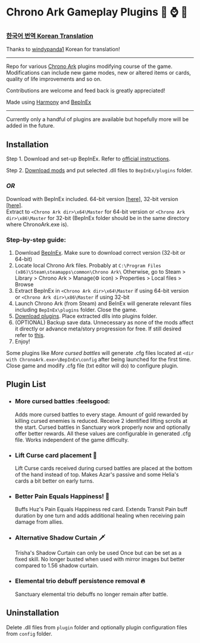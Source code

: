 # Chrono Ark Gameplay Plugins :baguette_bread: :watch: :hedgehog:

### [**한국어 번역 Korean Translation**](https://github.com/Neoshrimp/ChronoArk-gameplay-plugins/blob/master/KoreanREADME.md)
Thanks to [windypanda1](https://github.com/fwqefwqef) Korean for translation!

---
Repo for various [Chrono Ark](https://store.steampowered.com/app/1188930/Chrono_Ark/) plugins modifying course of the game. 
Modifications can include new game modes, new or altered items or cards, quality of life improvements and so on.

Contributions are welcome and feed back is greatly appreciated!

Made using  [Harmony](https://github.com/pardeike/Harmony) and [BepInEx](https://github.com/BepInEx/BepInEx)

---
Currently only a handful of plugins are available but hopefully more will be added in the future.
## Installation

Step 1. Download and set-up BepInEx. Refer to [official instructions](https://docs.bepinex.dev/master/articles/user_guide/installation/unity_mono.html).

Step 2. [Download mods](https://github.com/Neoshrimp/ChronoArk-gameplay-plugins/releases) and put selected .dll files to `BepInEx/plugins` folder.

### *OR*

Download with BepInEx included. 64-bit version [[here]](https://github.com/Neoshrimp/ChronoArk-gameplay-plugins/releases/download/1.1.1/allplugins_BepInEx_x64_included-13-09-2021.zip), 32-bit version [[here]](https://github.com/Neoshrimp/ChronoArk-gameplay-plugins/releases/download/1.1.1/allplugins_BepInEx_x86_included-13-09-2021.zip). \
Extract to `<Chrono Ark dir>\x64\Master` for 64-bit version or `<Chrono Ark dir>\x86\Master` for 32-bit (BepInEx folder should be in the same directory where ChronoArk.exe is).

### Step-by-step guide:
1. Download [BepInEx](https://github.com/BepInEx/BepInEx/releases/tag/v5.4.15). Make sure to download correct version (32-bit or 64-bit)
2. Locate local Chrono Ark files. Probably at `C:\Program Files (x86)\Steam\steamapps\common\Chrono Ark\` Otherwise, go to Steam > Library > Chrono Ark > Manage(:gear: icon) > Properties > Local files > Browse
3. Extract BepInEx in `<Chrono Ark dir>\x64\Master` if using 64-bit version or `<Chrono Ark dir>\x86\Master` if using 32-bit
4. Launch Chrono Ark (from Steam) and BeInEx will generate relevant files including `BepInEx\plugins` folder. Close the game.
5. [Download plugins](https://github.com/Neoshrimp/ChronoArk-gameplay-plugins/releases/download/1.1.1/CAv1.62_allplugins-13-09-2021.zip). Place extracted dlls into plugins folder.
6. (OPTIONAL) Backup save data. Unnecessary as none of the mods affect it directly or advance meta/story progression for free. If still desired refer to [this](https://steamcommunity.com/app/1188930/discussions/1/4917340730760337347/).
7. Enjoy!

Some plugins like *More cursed battles* will generate .cfg files located at `<dir with ChronoArk.exe>\BepInEx\config` after being launched for the first time. Close game and modify .cfg file (txt editor will do) to configure plugin.

## Plugin List

* ### More cursed battles :feelsgood:
  Adds more cursed battles to every stage. Amount of gold rewarded by killing cursed enemies is reduced. Receive 2 identified lifting scrolls at the start. Cursed battles in Sanctuary work properly now and optionally offer better rewards. All these values are configurable in generated .cfg file. Works independent of the game difficulty.
* ### Lift Curse card placement :scroll:
  Lift Curse cards received during cursed battles are placed at the bottom of the hand instead of top. Makes Azar's passive and some Helia's cards a bit better on early turns.
* ### Better Pain Equals Happiness! :carrot:
  Buffs Huz's Pain Equals Happiness red card. Extends Transit Pain buff duration by one turn and adds additional healing when receiving pain damage from allies.
* ### Alternative Shadow Curtain :dagger:
  Trisha's Shadow Curtain can only be used Once but can be set as a fixed skill. No longer busted when used with mirror images but better compared to 1.56 shadow curtain.
* ### Elemental trio debuff persistence removal :fire:
  Sanctuary elemental trio debuffs no longer remain after battle.
  
  

## Uninstallation
Delete .dll files from `plugin` folder and optionally plugin configuration files from `config` folder.
